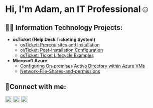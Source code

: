 <h1>Hi, I'm Adam, an <a ">IT Professional</a>☺</h1>

<h2>👨‍💻 Information Technology Projects:</h2>

- <b>osTicket (Help Desk Ticketing System)</b>
  - [osTicket: Prerequisites and Installation](https://github.com/AtomSteve/osticket-prereqs)
  - [osTicket: Post-Installation Configuration](https://github.com/AtomSteve/osTicket-Post-Installation-Configuration)
  - [osTicket: Ticket Lifecycle Examples](https://github.com/AtomSteve/osTicket-Ticket-Lifecycle-Examples)
- <b>Microsoft Azure</b>
  - [Configuring On-premises Active Directory within Azure VMs](https://github.com/AtomSteve/Configuring-On-premises-Active-Directory-within-Azure-VMs)
  - [Network-File-Shares-and-permissions](https://github.com/AtomSteve/Configuring-On-premises-Active-Directory-within-Azure-VMs)

<h2>🤳Connect with me:</h2>

[<img align="left" alt="Josh | Twitter" width="22px" src="https://cdn.jsdelivr.net/npm/simple-icons@v3/icons/twitter.svg" />][twitter]
[<img align="left" alt="Josh | LinkedIn" width="22px" src="https://cdn.jsdelivr.net/npm/simple-icons@v3/icons/linkedin.svg" />][linkedin]
[<img align="left" alt="Josh | Instagram" width="22px" src="https://cdn.jsdelivr.net/npm/simple-icons@v3/icons/instagram.svg" />][instagram]

[twitter]: https://twitter.com/Josh
[instagram]: https://www.instagram.com/Josh
[linkedin]: https://linkedin.com/in/Josh

<!--
**AtomSteve/AtomSteve** is a ✨ _special_ ✨ repository because its `README.md` (this file) appears on your GitHub profile.

Here are some ideas to get you started:

- 🔭 I’m currently working on ...
- 🌱 I’m currently learning ...
- 👯 I’m looking to collaborate on ...
- 🤔 I’m looking for help with ...
- 💬 Ask me about ...
- 📫 How to reach me: ...
- 😄 Pronouns: ...
- ⚡ Fun fact: ...
-->
